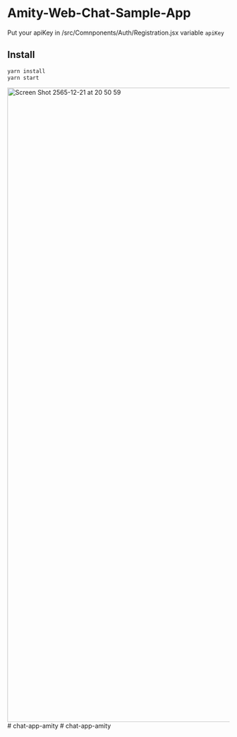 # Amity-Web-Chat-Sample-App

Put your apiKey in /src/Comnponents/Auth/Registration.jsx variable `apiKey`

## Install

```bash
yarn install
yarn start
```


<img width="1435" alt="Screen Shot 2565-12-21 at 20 50 59" src="https://user-images.githubusercontent.com/112688936/208930189-944e4841-90cb-4d1c-b874-9be99278ca26.png">
# chat-app-amity
# chat-app-amity
